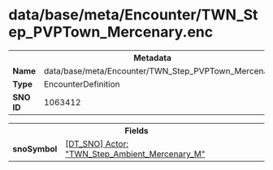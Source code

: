 <h1>data/base/meta/Encounter/TWN_Step_PVPTown_Mercenary.enc</h1><table><tr><th colspan="100%">Metadata</th></tr><tr><td><b>Name</b></td><td>data/base/meta/Encounter/TWN_Step_PVPTown_Mercenary.enc</td></tr><tr><td><b>Type</b></td><td>EncounterDefinition</td></tr><tr><td><b>SNO ID</b></td><td>1063412</td></tr></table>

<table><tr><th colspan="100%">Fields</th></tr><tr><td><b>snoSymbol</b></td><td><a href="..\Actor\TWN_Step_Ambient_Mercenary_M.acr.md">[DT_SNO] Actor: "TWN_Step_Ambient_Mercenary_M"</a></td></tr></table>

